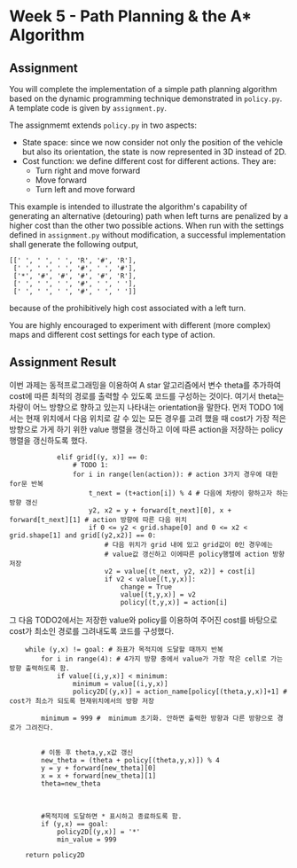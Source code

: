 # Week 5 - Path Planning & the A* Algorithm

## Assignment

You will complete the implementation of a simple path planning algorithm based on the dynamic programming technique demonstrated in `policy.py`. A template code is given by `assignment.py`.

The assignmemt extends `policy.py` in two aspects:

* State space: since we now consider not only the position of the vehicle but also its orientation, the state is now represented in 3D instead of 2D.
* Cost function: we define different cost for different actions. They are:
	- Turn right and move forward
	- Move forward
	- Turn left and move forward

This example is intended to illustrate the algorithm's capability of generating an alternative (detouring) path when left turns are penalized by a higher cost than the other two possible actions. When run with the settings defined in `assignment.py` without modification, a successful implementation shall generate the following output,

```
[[' ', ' ', ' ', 'R', '#', 'R'],
 [' ', ' ', ' ', '#', ' ', '#'],
 ['*', '#', '#', '#', '#', 'R'],
 [' ', ' ', ' ', '#', ' ', ' '],
 [' ', ' ', ' ', '#', ' ', ' ']]
```

because of the prohibitively high cost associated with a left turn.

You are highly encouraged to experiment with different (more complex) maps and different cost settings for each type of action.

## Assignment Result

이번 과제는 동적프로그래밍을 이용하여 A star 알고리즘에서 변수 theta를 추가하여 cost에 따른 최적의 경로를 출력할 수 있도록 코드를 구성하는 것이다. 여기서 theta는 차량이 어느 방향으로 향하고 있는지 나타내는 orientation을 말한다.
먼저 TODO 1에서는 현재 위치에서 다음 위치로 갈 수 있는 모든 경우를 고려 했을 때 cost가 가장 적은 방향으로 가게 하기 위한 value 행렬을 갱신하고 이에 따른 action을 저장하는 policy행렬을 갱신하도록 했다.

```
            elif grid[(y, x)] == 0:
                # TODO 1:
                for i in range(len(action)): # action 3가지 경우에 대한 for문 반복
                    t_next = (t+action[i]) % 4 # 다음에 차량이 향하고자 하는 방향 갱신
                    y2, x2 = y + forward[t_next][0], x + forward[t_next][1] # action 방향에 따른 다음 위치
                    if 0 <= y2 < grid.shape[0] and 0 <= x2 < grid.shape[1] and grid[(y2,x2)] == 0:
                        # 다음 위치가 grid 내에 있고 grid값이 0인 경우에는
                        # value값 갱신하고 이에따른 policy행렬에 action 방향 저장
                        v2 = value[(t_next, y2, x2)] + cost[i]
                        if v2 < value[(t,y,x)]:
                            change = True
                            value[(t,y,x)] = v2
                            policy[(t,y,x)] = action[i]
```

그 다음 TODO2에서는 저장한 value와 policy를 이용하여 주어진 cost를 바탕으로 cost가 최소인 경로를 그려내도록 코드를 구성했다.
```
    while (y,x) != goal: # 좌표가 목적지에 도달할 때까지 반복
        for i in range(4): # 4가지 방향 중에서 value가 가장 작은 cell로 가는 방향 출력하도록 함.
            if value[(i,y,x)] < minimum:
                minimum = value[(i,y,x)]
                policy2D[(y,x)] = action_name[policy[(theta,y,x)]+1] # cost가 최소가 되도록 현재위치에서의 방향 저장
                
        minimum = 999 #  minimum 초기화. 안하면 출력한 방향과 다른 방향으로 경로가 그려진다.
        

        # 이동 후 theta,y,x값 갱신
        new_theta = (theta + policy[(theta,y,x)]) % 4
        y = y + forward[new_theta][0]
        x = x + forward[new_theta][1]
        theta=new_theta



        #목적지에 도달하면 * 표시하고 종료하도록 함.
        if (y,x) == goal:
            policy2D[(y,x)] = '*'
            min_value = 999

    return policy2D
```

